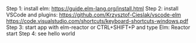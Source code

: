 Step 1: install elm: https://guide.elm-lang.org/install.html
Step 2: install VSCode and plugins: https://github.com/Krzysztof-Cieslak/vscode-elm
        https://code.visualstudio.com/shortcuts/keyboard-shortcuts-windows.pdf
Step 3: start app with elm-reactor or CTRL+SHIFT+P and type Elm: Reactor start
Step 4: see hello world